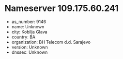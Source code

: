 # Nameserver 109.175.60.241

* as_number: 9146
* name: Unknown
* city: Kobilja Glava
* country: BA
* organization: BH Telecom d.d. Sarajevo
* version: Unknown
* dnssec: Unknown

